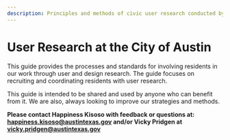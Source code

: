 ```yaml
---
description: Principles and methods of civic user research conducted by the City of Austin.
---
```


# User Research at the City of Austin

This guide provides the processes and standards for involving residents in our work through user and design research. The guide focuses on recruiting and coordinating residents with user research.

This guide is intended to be shared and used by anyone who can benefit from it. We are also, always looking to improve our strategies and methods.&#x20;

**Please contact Happiness Kisoso with feedback or questions at: happiness.kisoso@austintexas.gov  and/or Vicky Pridgen at vicky.pridgen@austintexas.gov**

